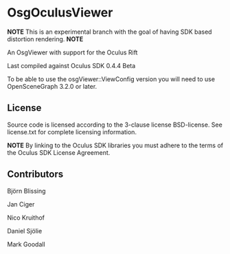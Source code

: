 OsgOculusViewer
===============

**NOTE** This is an experimental branch with the goal of having SDK based distortion rendering. **NOTE**


An OsgViewer with support for the Oculus Rift

Last compiled against Oculus SDK 0.4.4 Beta

To be able to use the osgViewer::ViewConfig version you will need to use OpenSceneGraph 3.2.0 or later.


License
-------
Source code is licensed according to the 3-clause license BSD-license. 
See license.txt for complete licensing information. 

**NOTE** By linking to the Oculus SDK libraries you must adhere to the terms of the Oculus SDK License Agreement.


Contributors
------------
Björn Blissing

Jan Ciger

Nico Kruithof

Daniel Sjölie

Mark Goodall
